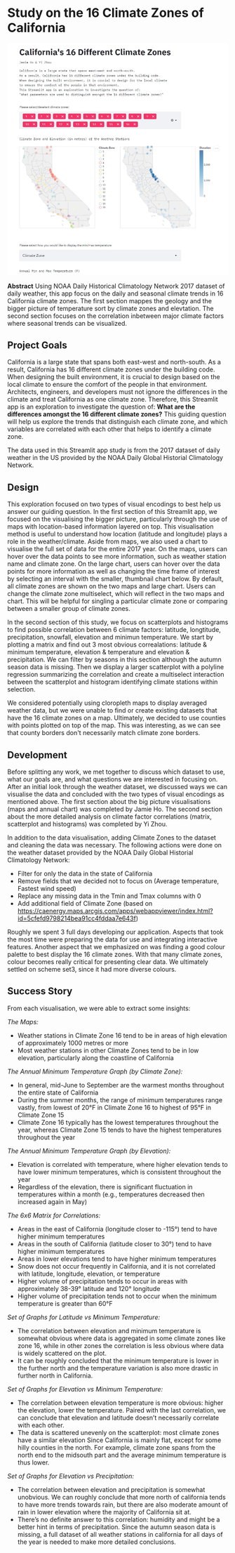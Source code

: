 # Study on the 16 Climate Zones of California

![A screenshot of your application. Could be a GIF.](screenshot.png)

**Abstract**
Using NOAA Daily Historical Climatology Network 2017 dataset of daily weather, this app focus on the daily and seasonal climate trends in 16 California climate zones. The first section mappes the geology and the bigger picture of temperature sort by climate zones and elevtation.  The second section focuses on the correlation inbetween major climate factors where seasonal trends can be visualized.  

## Project Goals
California is a large state that spans both east-west and north-south. As a result, California has 16 different climate zones under the building code. When designing the built environment, it is crucial to design based on the local climate to ensure the comfort of the people in that environment. Architects, engineers, and developers must not ignore the differences in the climate and treat California as one climate zone. Therefore, this Streamlit app is an exploration to investigate the question of: **What are the differences amongst the 16 different climate zones?** This guiding question will help us explore the trends that distinguish each climate zone, and which variables are correlated with each other that helps to identify a climate zone.

The data used in this Streamlit app study is from the 2017 dataset of daily weather in the US provided by the NOAA Daily Global Historial Climatology Network.

## Design
This exploration focused on two types of visual encodings to best help us answer our guiding question. In the first section of this Streamlit app, we focused on the visualising the bigger picture, particularly through the use of maps with location-based information layered on top. This visualisation method is useful to understand how location (latitude and longitude) plays a role in the weather/climate. Aside from maps, we also used a chart to visualise the full set of data for the entire 2017 year. On the maps, users can hover over the data points to see more information, such as weather station name and climate zone. On the large chart, users can hover over the data points for more information as well as changing the time frame of interest by selecting an interval with the smaller, thumbnail chart below. By default, all climate zones are shown on the two maps and large chart. Users can change the climate zone multiselect, which will reflect in the two maps and chart. This will be helpful for singling a particular climate zone or comparing between a smaller group of climate zones.

In the second section of this study, we focus on scatterplots and histograms to find possible correlation between 6 climate factors: latitude, longtitude, precipitation, snowfall, elevation and minimun temperature. We start by plotting a matrix and find out 3 most obvious correalations: latitude & minimum temperature, elevation & temperature and elevation & precipitation. We can filter by seasons in this section although the autumn season data is missing. Then we display a larger scatterplot with a polyline regression summarizing the correlation and create a multiselect interaction between the scatterplot and histogram identifying climate stations within selection.

We considered potentially using cloropleth maps to display averaged weather data, but we were unable to find or create existing datasets that have the 16 climate zones on a map. Ultimately, we decided to use counties with points plotted on top of the map. This was interesting, as we can see that county borders don't necessarily match climate zone borders.

## Development
Before splitting any work, we met together to discuss which dataset to use, what our goals are, and what questions we are interested in focusing on. After an initial look through the weather dataset, we discussed ways we can visualise the data and concluded with the two types of visual encodings as mentioned above. The first section about the big picture visualisations (maps and annual chart) was completed by Jamie Ho. The second section about the more detailed analysis on climate factor correlations (matrix, scatterplot and histograms) was completed by Yi Zhou. 

In addition to the data visualisation, adding Climate Zones to the dataset and cleaning the data was necessary. The following actions were done on the weather dataset provided by the NOAA Daily Global Historial Climatology Network:
  - Filter for only the data in the state of California
  - Remove fields that we decided not to focus on (Average temperature, Fastest wind speed)
  - Replace any missing data in the Tmin and Tmax columns with 0
  - Add additional field of Climate Zone (based on https://caenergy.maps.arcgis.com/apps/webappviewer/index.html?id=5cfefd9798214bea91cc4fddaa7e643f)

Roughly we spent 3 full days developing our application. Aspects that took the most time were preparing the data for use and integrating interactive features. Another aspect that we emphasized on was finding a good colour palette to best display the 16 climate zones. With that many climate zones, colour becomes really critical for presenting clear data. We ultimately settled on scheme set3, since it had more diverse colours.

## Success Story
From each visualisation, we were able to extract some insights:

_The Maps:_
   - Weather stations in Climate Zone 16 tend to be in areas of high elevation of approximately 1000 metres or more
   - Most weather stations in other Climate Zones tend to be in low elevation, particularly along the coastline of California

_The Annual Minimum Temperature Graph (by Climate Zone):_
   - In general, mid-June to September are the warmest months throughout the entire state of California
   - During the summer months, the range of minimum temperatures range vastly, from lowest of 20°F in Climate Zone 16 to highest of 95°F in Climate Zone 15
   - Climate Zone 16 typically has the lowest temperatures throughout the year, whereas Climate Zone 15 tends to have the highest temperatures throughout the year

_The Annual Minimum Temperature Graph (by Elevation):_
   - Elevation is correlated with temperature, where higher elevation tends to have lower minimum temperatures, which is consistent throughout the year
   - Regardless of the elevation, there is significant fluctuation in temperatures within a month (e.g., temperatures decreased then increased again in May)

_The 6x6 Matrix for Correlations:_
   - Areas in the east of California (longitude closer to -115°) tend to have higher minimum temperatures
   - Areas in the south of California (latitude closer to 30°) tend to have higher minimum temperatures
   - Areas in lower elevations tend to have higher minimum temperatures
   - Snow does not occur frequently in California, and it is not correlated with latitude, longitude, elevation, or temperature
   - Higher volume of precipitation tends to occur in areas with approximately 38-39° latitude and 120° longitude
   - Higher volume of precipitation tends not to occur when the minimum temperature is greater than 60°F

_Set of Graphs for Latitude vs Minimum Temperature:_
   - The correlation between elevation and minimum temperature is somewhat obvious where data is aggregated in some climate zones like zone 16, while in other zones the correlation is less obvious where data is widely scattered on the plot.
   - It can be roughly concluded that the minimum temperature is lower in the further north and the temperature variation is also more drastic in further north in California.

_Set of Graphs for Elevation vs Minimum Temperature:_
   - The correlation between elevation temperature is more obvious: higher the elevation, lower the temperature. Paired with the last correlation, we can conclude that  elevation and latitude doesn’t necessarily correlate with each other.
   - The data is scattered unevenly on the scatterplot: most climate zones have a similar elevation Since California is mainly flat, except for some hilly counties in the north. For example, climate zone spans from the north end to the midsouth part and the average minimum temperature is thus lower. 

_Set of Graphs for Elevation vs Precipitation:_
   - The correlation between elevation and precipitation is somewhat unobvious. We can roughly conclude that more north of california tends to have more trends towards rain, but there are also moderate amount of rain in lower elevation where the majority of California sit at. 
   - There’s no definite answer to this correlation: humidity and might be a better hint in terms of precipitation. Since the autumn season data is missing, a full dataset of all weather stations in california for all days of the year is needed to make more detailed conclusions.
